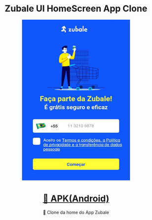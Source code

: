<h1 align="center">Zubale UI HomeScreen App Clone</h1>

<p align="center">
    <img src="./assets/images/screenshot-app.jpeg" width="350" height="520">
</p>

<h1 align="center">
    <a href="https://drive.google.com/file/d/1jsMSE1HqjlBal1zt2R1YONIH0gzOFIjj/view?usp=sharing">🔗 APK(Android)</a>
</h1>
<p align="center">🚀 Clone da home do App Zubale</p>
